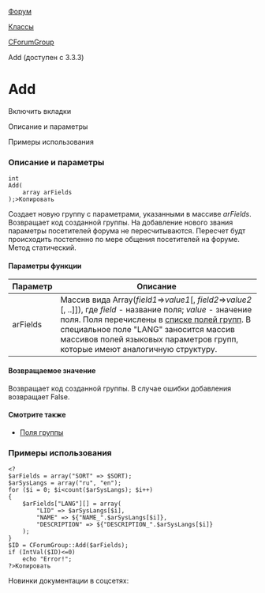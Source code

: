 [Форум](/api_help/forum/index.php)

[Классы](/api_help/forum/developer/index.php)

[CForumGroup](/api_help/forum/developer/cforumgroup/index.php)

Add (доступен с 3.3.3)

Add
===

Включить вкладки

Описание и параметры

Примеры использования

### Описание и параметры

```
int
Add(
	array arFields
);>Копировать
```

Создает новую группу с параметрами, указанными в массиве *arFields*. Возвращает код созданной группы. На добавление нового звания параметры посетителей форума не пересчитываются. Пересчет будт происходить постепенно по мере общения посетителей на форуме. Метод статический.

#### Параметры функции

| Параметр | Описание |
| --- | --- |
| arFields | Массив вида Array(*field1*=>*value1*[, *field2*=>*value2* [, ..]]), где    *field* - название поля;  *value* - значение поля.   Поля перечислены в [списке полей групп](/api_help/forum/fields.php#cforumgroup). В специальное поле "LANG" заносится массив массивов полей языковых параметров групп, которые имеют аналогичную структуру. |

#### Возвращаемое значение

Возвращает код созданной группы. В случае ошибки добавления возвращает False.

#### Смотрите также

* [Поля группы](/api_help/forum/fields.php#cforumgroup)

### Примеры использования

```
<?
$arFields = array("SORT" => $SORT);
$arSysLangs = array("ru", "en");
for ($i = 0; $i<count($arSysLangs); $i++)
{
	$arFields["LANG"][] = array(
		"LID" => $arSysLangs[$i],
		"NAME" => ${"NAME_".$arSysLangs[$i]},
		"DESCRIPTION" => ${"DESCRIPTION_".$arSysLangs[$i]}
	);
}
$ID = CForumGroup::Add($arFields);
if (IntVal($ID)<=0)
	echo "Error!";
?>Копировать
```

Новинки документации в соцсетях: